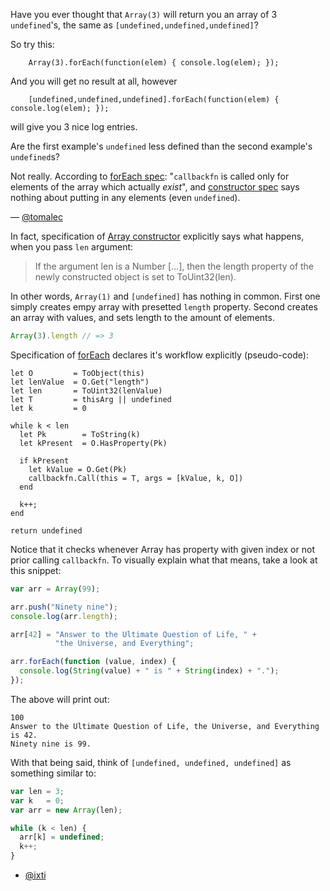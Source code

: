 Have you ever thought that `Array(3)` will return you an array of 3 `undefined`'s,
the same as `[undefined,undefined,undefined]`?

So try this:
```
    Array(3).forEach(function(elem) { console.log(elem); });
```
And you will get no result at all, however
```
    [undefined,undefined,undefined].forEach(function(elem) { console.log(elem); });
```
will give you 3 nice log entries.

Are the first example's `undefined` less defined than the second example's `undefined`s?

Not really. According to [forEach spec][1]: "`callbackfn` is called only for
elements of the array which actually *exist*", and [constructor spec][2]
says nothing about putting in any elements (even `undefined`).

— [@tomalec][1]

In fact, specification of [Array constructor][2] explicitly says what happens,
when you pass `len` argument:

> If the argument len is a Number [...], then the length property of the newly
> constructed object is set to ToUint32(len).

In other words, `Array(1)` and `[undefined]` has nothing in common. First one
simply creates empy array with presetted `length` property. Second creates an
array with values, and sets length to the amount of elements.

``` javascript
Array(3).length // => 3
```

Specification of [forEach][1] declares it's workflow explicitly (pseudo-code):

```
let O         = ToObject(this)
let lenValue  = O.Get("length")
let len       = ToUint32(lenValue)
let T         = thisArg || undefined
let k         = 0

while k < len
  let Pk        = ToString(k)
  let kPresent  = O.HasProperty(Pk)

  if kPresent
    let kValue = O.Get(Pk)
    callbackfn.Call(this = T, args = [kValue, k, O])
  end

  k++;
end

return undefined
```

Notice that it checks whenever Array has property with given index or not prior
calling `callbackfn`. To visually explain what that means, take a look at this
snippet:

``` javascript
var arr = Array(99);

arr.push("Ninety nine");
console.log(arr.length);

arr[42] = "Answer to the Ultimate Question of Life, " +
          "the Universe, and Everything";

arr.forEach(function (value, index) {
  console.log(String(value) + " is " + String(index) + ".");
});
```

The above will print out:

```
100
Answer to the Ultimate Question of Life, the Universe, and Everything is 42.
Ninety nine is 99.
```

With that being said, think of `[undefined, undefined, undefined]` as
something similar to:

``` javascript
var len = 3;
var k   = 0;
var arr = new Array(len);

while (k < len) {
  arr[k] = undefined;
  k++;
}
```

- [@ixti][4]

[1]: http://www.ecma-international.org/ecma-262/5.1/#sec-15.4.4.18
[2]: http://www.ecma-international.org/ecma-262/5.1/#sec-15.4.2.2
[3]: https://github.com/tomalec
[4]: https://github.com/ixti
